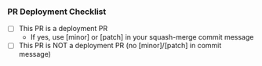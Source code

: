 ### PR Deployment Checklist

- [ ] This PR is a deployment PR
    - If yes, use [minor] or [patch] in your squash-merge commit message
- [ ] This PR is NOT a deployment PR (no [minor]/[patch] in commit message)
